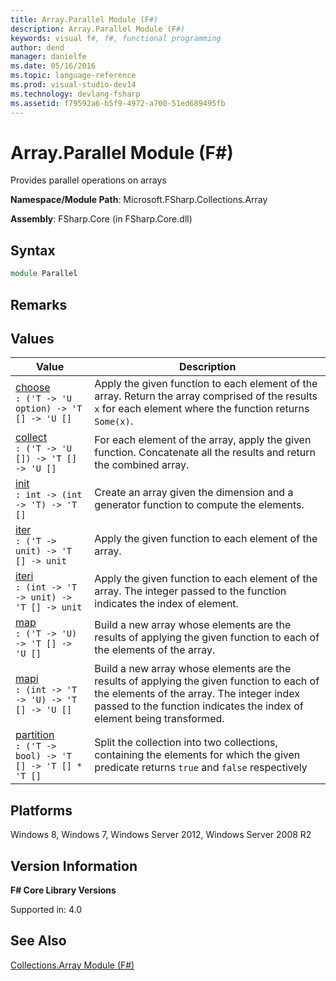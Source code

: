 ```yaml
---
title: Array.Parallel Module (F#)
description: Array.Parallel Module (F#)
keywords: visual f#, f#, functional programming
author: dend
manager: danielfe
ms.date: 05/16/2016
ms.topic: language-reference
ms.prod: visual-studio-dev14
ms.technology: devlang-fsharp
ms.assetid: f79592a6-b5f9-4972-a700-51ed689495fb 
---
```


# Array.Parallel Module (F#)

Provides parallel operations on arrays

**Namespace/Module Path**: Microsoft.FSharp.Collections.Array

**Assembly**: FSharp.Core (in FSharp.Core.dll)


## Syntax

```fsharp
module Parallel
```

## Remarks

## Values


|Value|Description|
|-----|-----------|
|[choose](https://msdn.microsoft.com/library/2deed2b4-eb4c-4d03-9931-0f5bbb47f1f1)<br />`: ('T -> 'U option) -> 'T [] -> 'U []`|Apply the given function to each element of the array. Return the array comprised of the results `x` for each element where the function returns `Some(x)`.|
|[collect](https://msdn.microsoft.com/library/3787e401-d84e-4521-9d7f-87303753dc7b)<br />`: ('T -> 'U []) -> 'T [] -> 'U []`|For each element of the array, apply the given function. Concatenate all the results and return the combined array.|
|[init](https://msdn.microsoft.com/library/96c71191-2fa4-42fc-9418-80e1a1906fef)<br />`: int -> (int -> 'T) -> 'T []`|Create an array given the dimension and a generator function to compute the elements.|
|[iter](https://msdn.microsoft.com/library/2484b54a-41b7-482e-8931-b528b32ba93e)<br />`: ('T -> unit) -> 'T [] -> unit`|Apply the given function to each element of the array.|
|[iteri](https://msdn.microsoft.com/library/5e777c6f-9b12-4a63-8168-9d7a66205482)<br />`: (int -> 'T -> unit) -> 'T [] -> unit`|Apply the given function to each element of the array. The integer passed to the function indicates the index of element.|
|[map](https://msdn.microsoft.com/library/0485547d-15e9-41ed-a3a6-fb5816413fed)<br />`: ('T -> 'U) -> 'T [] -> 'U []`|Build a new array whose elements are the results of applying the given function to each of the elements of the array.|
|[mapi](https://msdn.microsoft.com/library/994595e4-6886-467e-a6c3-cebc4e621052)<br />`: (int -> 'T -> 'U) -> 'T [] -> 'U []`|Build a new array whose elements are the results of applying the given function to each of the elements of the array. The integer index passed to the function indicates the index of element being transformed.|
|[partition](https://msdn.microsoft.com/library/1981a0bd-8d44-46a2-a3f3-3e5cc7b78fce)<br />`: ('T -> bool) -> 'T [] -> 'T [] * 'T []`|Split the collection into two collections, containing the elements for which the given predicate returns `true` and `false` respectively|

## Platforms
Windows 8, Windows 7, Windows Server 2012, Windows Server 2008 R2

## Version Information
**F# Core Library Versions**

Supported in: 4.0

## See Also
[Collections.Array Module &#40;F&#35;&#41;](Collections.Array-Module-%5BFSharp%5D.md)